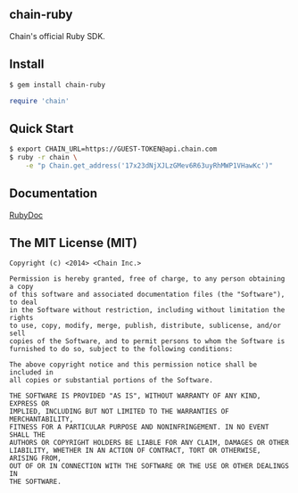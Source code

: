 ## chain-ruby

Chain's official Ruby SDK.

## Install

```bash
$ gem install chain-ruby
```

```ruby
require 'chain'
```

## Quick Start

```bash
$ export CHAIN_URL=https://GUEST-TOKEN@api.chain.com
$ ruby -r chain \
	-e "p Chain.get_address('17x23dNjXJLzGMev6R63uyRhMWP1VHawKc')"
```

## Documentation

[RubyDoc](http://rubydoc.info/github/chain-engineering/chain-ruby/master/Chain)

## The MIT License (MIT)

```
Copyright (c) <2014> <Chain Inc.>

Permission is hereby granted, free of charge, to any person obtaining a copy
of this software and associated documentation files (the "Software"), to deal
in the Software without restriction, including without limitation the rights
to use, copy, modify, merge, publish, distribute, sublicense, and/or sell
copies of the Software, and to permit persons to whom the Software is
furnished to do so, subject to the following conditions:

The above copyright notice and this permission notice shall be included in
all copies or substantial portions of the Software.

THE SOFTWARE IS PROVIDED "AS IS", WITHOUT WARRANTY OF ANY KIND, EXPRESS OR
IMPLIED, INCLUDING BUT NOT LIMITED TO THE WARRANTIES OF MERCHANTABILITY,
FITNESS FOR A PARTICULAR PURPOSE AND NONINFRINGEMENT. IN NO EVENT SHALL THE
AUTHORS OR COPYRIGHT HOLDERS BE LIABLE FOR ANY CLAIM, DAMAGES OR OTHER
LIABILITY, WHETHER IN AN ACTION OF CONTRACT, TORT OR OTHERWISE, ARISING FROM,
OUT OF OR IN CONNECTION WITH THE SOFTWARE OR THE USE OR OTHER DEALINGS IN
THE SOFTWARE.
```
